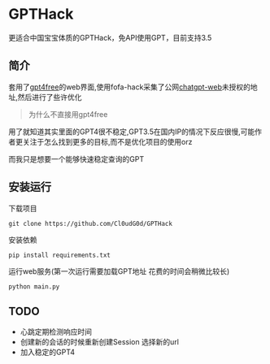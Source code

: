 # GPTHack
更适合中国宝宝体质的GPTHack，免API使用GPT，目前支持3.5

## 简介

套用了[gpt4free](https://github.com/xtekky/gpt4free)的web界面,使用fofa-hack采集了公网[chatgpt-web](https://github.com/Chanzhaoyu/chatgpt-web)未授权的地址,然后进行了些许优化

> 为什么不直接用gpt4free

用了就知道其实里面的GPT4很不稳定,GPT3.5在国内IP的情况下反应很慢,可能作者更关注于怎么找到更多的目标,而不是优化项目的使用orz

而我只是想要一个能够快速稳定查询的GPT

## 安装运行
下载项目

`git clone https://github.com/Cl0udG0d/GPTHack`

安装依赖

`pip install requirements.txt`

运行web服务(第一次运行需要加载GPT地址 花费的时间会稍微比较长)

`python main.py`

## TODO

+ 心跳定期检测响应时间 
+ 创建新的会话的时候重新创建Session 选择新的url
+ 加入稳定的GPT4



